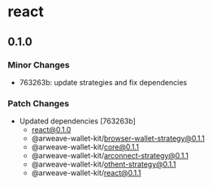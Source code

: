# react

## 0.1.0

### Minor Changes

- 763263b: update strategies and fix dependencies

### Patch Changes

- Updated dependencies [763263b]
  - react@0.1.0
  - @arweave-wallet-kit/browser-wallet-strategy@0.1.1
  - @arweave-wallet-kit/core@0.1.1
  - @arweave-wallet-kit/arconnect-strategy@0.1.1
  - @arweave-wallet-kit/othent-strategy@0.1.1
  - @arweave-wallet-kit/react@0.1.1
